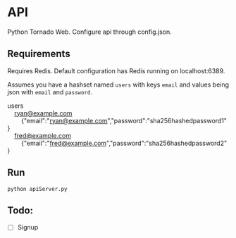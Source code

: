 # API

Python Tornado Web. Configure api through config.json.

## Requirements

Requires Redis. Default configuration has Redis running on localhost:6389. 

Assumes you have a hashset named `users` with keys `email` and values being json with `email` and `password`.

users 
<br/>&nbsp;&nbsp;&nbsp;&nbsp;ryan@example.com 
<br/>&nbsp;&nbsp;&nbsp;&nbsp;&nbsp;&nbsp;&nbsp;&nbsp;{"email":"ryan@example.com","password":"sha256hashedpassword1"}
<br/>&nbsp;&nbsp;&nbsp;&nbsp;fred@example.com 
<br/>&nbsp;&nbsp;&nbsp;&nbsp;&nbsp;&nbsp;&nbsp;&nbsp;{"email":"fred@example.com","password":"sha256hashedpassword2"}

## Run

```
python apiServer.py
```

## Todo:

- [ ] Signup